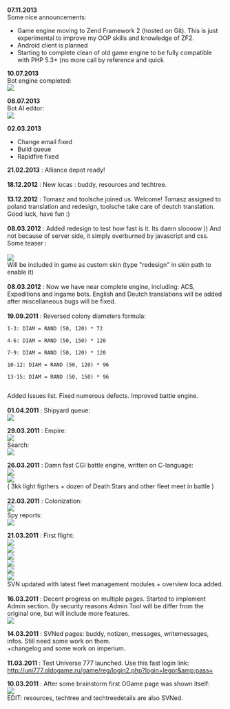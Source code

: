 **07.11.2013**<br>
Some nice announcements:<br>
<ul><li>Game engine moving to Zend Framework 2 (hosted on Git). This is just experimental to improve my OOP skills and knowledge of ZF2.<br>
</li><li>Android client is planned<br>
</li><li>Starting to complete clean of old game engine to be fully compatible with PHP 5.3+  (no more call by reference and quick <? tags)</li></ul>

<b>10.07.2013</b><br>
Bot engine completed:<br>
<img src='/imgstore/whc51dd5050c32f8.jpg' />

<b>08.07.2013</b><br>
Bot AI editor:<br>
<img src='/imgstore/resized_whc51dabba016b15.jpg' />

<b>02.03.2013</b><br>
- Change email fixed<br>
- Build queue<br>
- Rapidfire fixed<br>

<b>21.02.2013</b> : Alliance depot ready!<br>
<br>
<b>18.12.2012</b> : New locas : buddy, resources and techtree.<br>
<br>
<b>13.12.2012</b> : Tomasz and toolsche joined us. Welcome! Tomasz assigned to poland translation and redesign, toolsche take care of deutch translation. Good luck, have fun :)<br>
<br>
<b>08.03.2012</b> : Added redesign to test how fast is it. Its damn sloooow )) And not because of server side, it simply overburned by javascript and css. Some teaser :<br>
<br>
<img src='/imgstore/resized_whc4f65a6d576292.jpg'> <br>
Will be included in game as custom skin (type "redesign" in skin path to enable it)<br>
<br>
<b>08.03.2012</b> : Now we have near complete engine, including: ACS, Expeditions and ingame bots. English and Deutch translations will be added after miscellaneous bugs will be fixed.<br>
<br>
<b>19.09.2011</b> : Reversed colony diameters formula:<br>
<pre><code>1-3: DIAM = RAND (50, 120) * 72<br>
4-6: DIAM = RAND (50, 150) * 120<br>
7-9: DIAM = RAND (50, 120) * 120<br>
10-12: DIAM = RAND (50, 120) * 96<br>
13-15: DIAM = RAND (50, 150) * 96<br>
</code></pre>
Added Issues list. Fixed numerous defects. Improved battle engine.<br>
<br>
<b>01.04.2011</b> : Shipyard queue:<br>
<img src='/imgstore/whc4d95b79f2081e.jpg'>

<b>29.03.2011</b> : Empire:<br>
<img src='/imgstore/whc4d9199bfb7766.jpg'><br>
Search:<br>
<img src='/imgstore/whc4d91bf99bbb36.jpg'><br>

<b>26.03.2011</b> : Damn fast CGI battle engine, written on C-language:<br>
<img src='/imgstore/whc4d8e106f9fd18.jpg'><br>
<img src='/imgstore/whc4d8e1074df54c.jpg'><br>
( 3kk light figthers + dozen of Death Stars and other fleet meet in battle )<br>
<br>
<b>22.03.2011</b> : Colonization:<br>
<img src='/imgstore/whc4d88a63dbf46f.jpg'><br>
Spy reports:<br>
<img src='/imgstore/whc4d88a80a8636c.jpg'>

<b>21.03.2011</b> : First flight:<br>
<img src='/imgstore/whc4d872f36f25de.jpg'><br>
<img src='/imgstore/whc4d872f55a0363.jpg'><br>
<img src='/imgstore/whc4d872f8a3b58b.jpg'><br>
<img src='/imgstore/whc4d872f9886662.jpg'><br>
<img src='/imgstore/whc4d872fd8d930b.jpg'><br>
<img src='/imgstore/whc4d87339654956.jpg'><br>
SVN updated with latest fleet management modules + overview loca added.<br>
<br>
<b>16.03.2011</b> : Decent progress on multiple pages. Started to implement Admin section. By security reasons Admin Tool will be differ from the original one, but will include more features.<br>
<img src='/imgstore/whc4d7fe533a9c61.jpg'>

<b>14.03.2011</b> : SVNed pages: buddy, notizen, messages, writemessages, infos. Still need some work on them.<br>
+changelog and some work on imperium.<br>
<br>
<b>11.03.2011</b> : Test Universe 777 launched. Use this fast login link:<br>
<a href='http://uni777.oldogame.ru/game/reg/login2.php?login=legor&pass='><a href='http://uni777.oldogame.ru/game/reg/login2.php?login=legor&pass='>http://uni777.oldogame.ru/game/reg/login2.php?login=legor&amp;pass=</a></a>

<b>10.03.2011</b> : After some brainstorm first OGame page was shown itself:<br>
<img src='/imgstore/whc4d78e760ba013.jpg'><br>
EDIT: resources, techtree and techtreedetails are also SVNed.